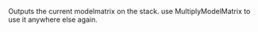 Outputs the current modelmatrix on the stack. use MultiplyModelMatrix to use it anywhere else again.
